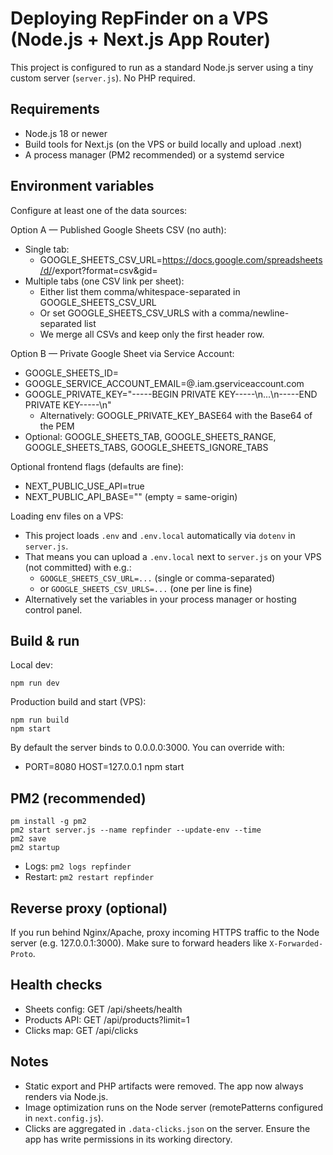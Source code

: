 # Deploying RepFinder on a VPS (Node.js + Next.js App Router)

This project is configured to run as a standard Node.js server using a tiny custom server (`server.js`). No PHP required.

## Requirements
- Node.js 18 or newer
- Build tools for Next.js (on the VPS or build locally and upload .next)
- A process manager (PM2 recommended) or a systemd service

## Environment variables
Configure at least one of the data sources:

Option A — Published Google Sheets CSV (no auth):
- Single tab:
  - GOOGLE_SHEETS_CSV_URL=https://docs.google.com/spreadsheets/d/<ID>/export?format=csv&gid=<GID>
- Multiple tabs (one CSV link per sheet):
  - Either list them comma/whitespace-separated in GOOGLE_SHEETS_CSV_URL
  - Or set GOOGLE_SHEETS_CSV_URLS with a comma/newline-separated list
  - We merge all CSVs and keep only the first header row.

Option B — Private Google Sheet via Service Account:
- GOOGLE_SHEETS_ID=<spreadsheet-id>
- GOOGLE_SERVICE_ACCOUNT_EMAIL=<name>@<project>.iam.gserviceaccount.com
- GOOGLE_PRIVATE_KEY="-----BEGIN PRIVATE KEY-----\n...\n-----END PRIVATE KEY-----\n"
  - Alternatively: GOOGLE_PRIVATE_KEY_BASE64 with the Base64 of the PEM
- Optional: GOOGLE_SHEETS_TAB, GOOGLE_SHEETS_RANGE, GOOGLE_SHEETS_TABS, GOOGLE_SHEETS_IGNORE_TABS

Optional frontend flags (defaults are fine):
- NEXT_PUBLIC_USE_API=true
- NEXT_PUBLIC_API_BASE="" (empty = same-origin)

Loading env files on a VPS:
- This project loads `.env` and `.env.local` automatically via `dotenv` in `server.js`.
- That means you can upload a `.env.local` next to `server.js` on your VPS (not committed) with e.g.:
  - `GOOGLE_SHEETS_CSV_URL=...` (single or comma-separated)
  - or `GOOGLE_SHEETS_CSV_URLS=...` (one per line is fine)
- Alternatively set the variables in your process manager or hosting control panel.

## Build & run

Local dev:
```
npm run dev
```

Production build and start (VPS):
```
npm run build
npm start
```

By default the server binds to 0.0.0.0:3000. You can override with:
- PORT=8080 HOST=127.0.0.1 npm start

## PM2 (recommended)
```
pm install -g pm2
pm2 start server.js --name repfinder --update-env --time
pm2 save
pm2 startup
```
- Logs: `pm2 logs repfinder`
- Restart: `pm2 restart repfinder`

## Reverse proxy (optional)
If you run behind Nginx/Apache, proxy incoming HTTPS traffic to the Node server (e.g. 127.0.0.1:3000). Make sure to forward headers like `X-Forwarded-Proto`.

## Health checks
- Sheets config: GET /api/sheets/health
- Products API: GET /api/products?limit=1
- Clicks map: GET /api/clicks

## Notes
- Static export and PHP artifacts were removed. The app now always renders via Node.js.
- Image optimization runs on the Node server (remotePatterns configured in `next.config.js`).
- Clicks are aggregated in `.data-clicks.json` on the server. Ensure the app has write permissions in its working directory.
